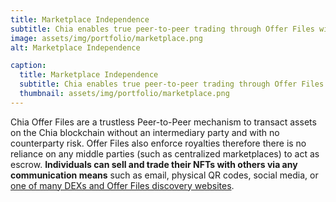 ```yaml
---
title: Marketplace Independence
subtitle: Chia enables true peer-to-peer trading through Offer Files with no counterparty risk.
image: assets/img/portfolio/marketplace.png
alt: Marketplace Independence

caption:
  title: Marketplace Independence
  subtitle: Chia enables true peer-to-peer trading through Offer Files with no counterparty risk.
  thumbnail: assets/img/portfolio/marketplace.png
---
```

Chia Offer Files are a trustless Peer-to-Peer mechanism to transact assets on the Chia blockchain without an intermediary party and with no counterparty risk. Offer Files also enforce royalties therefore there is no reliance on any middle parties (such as centralized marketplaces) to act as escrow. **Individuals can sell and trade their NFTs with others via any communication means** such as email, physical QR codes, social media, or [one of many DEXs and Offer Files discovery websites](https://chialinks.com/nfts/#marketplaces).